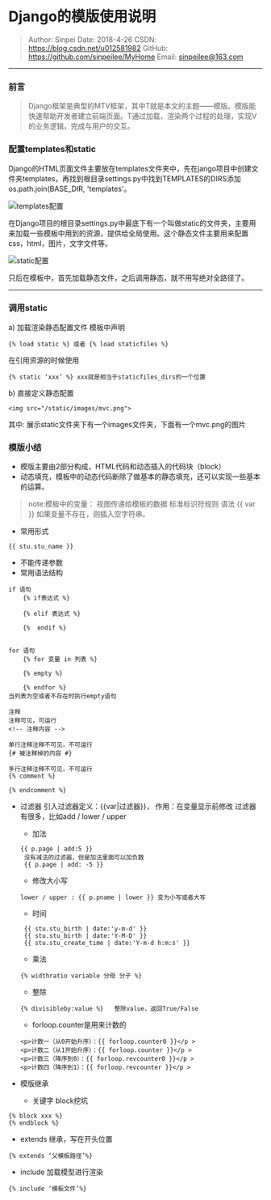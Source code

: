 # Django的模版使用说明

>Author: Sinpei 
>Date: 2018-4-26
>CSDN: https://blog.csdn.net/u012581982
>GitHub: https://github.com/sinpeilee/MyHome
>Email: sinpeilee@163.com 

---

### 前言
> Django框架是典型的MTV框架，其中T就是本文的主题——模版。模版能快速帮助开发者建立前端页面。T通过加载，渲染两个过程的处理，实现V的业务逻辑，完成与用户的交互。

### 配置templates和static
Django的HTML页面文件主要放在templates文件夹中，先在jango项目中创建文件夹templates，再找到根目录settings.py中找到TEMPLATES的DIRS添加 os.path.join(BASE_DIR, 'templates'。

![templates配置](https://upload-images.jianshu.io/upload_images/10903485-07e177f2a4b80b23.png?imageMogr2/auto-orient/strip%7CimageView2/2/w/1240)


在Django项目的根目录settings.py中最底下有一个叫做static的文件夹，主要用来加载一些模板中用到的资源，提供给全局使用。这个静态文件主要用来配置css，html，图片，文字文件等。

![static配置](https://upload-images.jianshu.io/upload_images/10903485-bbf86bfa57759acc.png?imageMogr2/auto-orient/strip%7CimageView2/2/w/1240)

只后在模板中，首先加载静态文件，之后调用静态，就不用写绝对全路径了。

----
### 调用static
a) 加载渲染静态配置文件 模板中声明
```
{% load static %} 或者 {% load staticfiles %}
```
在引用资源的时候使用
```
{% static ‘xxx’ %} xxx就是相当于staticfiles_dirs的一个位置
```
b) 直接定义静态配置
```
<img src="/static/images/mvc.png">
```
其中: 展示static文件夹下有一个images文件夹，下面有一个mvc.png的图片

### 模版小结

- 模版主要由2部分构成，HTML代码和动态插入的代码块（block）
- 动态填充，模板中的动态代码断除了做基本的静态填充，还可以实现一些基本的运算。
> note:模板中的变量： 视图传递给模板的数据 标准标识符规则 语法 {{ var }} 如果变量不存在，则插入空字符串。

- 常用形式
```
{{ stu.stu_name }}
```

- 不能传递参数
- 常用语法结构
```
if 语句
    {% if表达式 %}

    {% elif 表达式 %}

    {%  endif %}
    
```
```
for 语句
    {% for 变量 in 列表 %}

    {% empty %}

    {% endfor %}
当列表为空或者不存在时执行empty语句
```
```
注释
注释可见，可运行
<!-- 注释内容 -->

单行注释注释不可见，不可运行
{# 被注释掉的内容 #}

多行注释注释不可见，不可运行
{% comment %}

{% endcomment %}

```

- 过滤器
引入过滤器定义：{{var|过滤器}}， 作用：在变量显示前修改 过滤器有很多，比如add / lower / upper
  - 加法
   ```
   {{ p.page | add:5 }}
    没有减法的过滤器，但是加法里面可以加负数
    {{ p.page | add: -5 }}
   ```
  - 修改大小写
  ```
  lower / upper : {{ p.pname | lower }} 变为小写或者大写
  ```
  - 时间
  ```
   {{ stu.stu_birth | date:'y-m-d' }}
   {{ stu.stu_birth | date:'Y-M-D' }}
   {{ stu.stu_create_time | date:'Y-m-d h:m:s' }}
  ```
  - 乘法
  ```
  {% widthratio variable 分母 分子 %}
  ```
  - 整除
  ```
  {% divisibleby:value %}   整除value，返回True/False
  ```
 
  - forloop.counter是用来计数的
  ```
  <p>计数一（从0开始升序）：{{ forloop.counter0 }}</p >
  <p>计数二（从1开始升序）：{{ forloop.counter }}</p >
  <p>计数三（降序到0）：{{ forloop.revcounter0 }}</p >
  <p>计数四（降序到1）：{{ forloop.revcounter }}</p >
  ```
- 模版继承
  - 关键字 block挖坑 
```
{% block xxx %}
{% endblock %}
```
  - extends 继承，写在开头位置
```
{% extends ‘父模板路径’%}
```
  - include 加载模型进行渲染
```
{% include ‘模板文件’%}
```